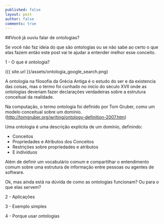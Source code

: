 ```yaml
---
published: false
layout: post
author: false
comments: true
---
```

##Você já ouviu falar de ontologias?

Se você não faz ideia do que são ontologias ou se não sabe ao certo o que elas fazem
então este post vai te ajudar a entender melhor esse conceito.


1 - O que é ontologia?

({{ site.url }}/assets/ontologia_google_search.png)

A ontologia na filosofia da Grécia Antiga é o estudo do ser e da existencia das coisas,
mas o termo foi cunhado no início do século XVII onde as ontologias deveriam fazer declarações
verdadeiras sobre a estrutura conceitual da realidade.

Na computação, o termo ontologia foi definido por Tom Gruber, como um modelo conceitual
sobre um domínio. (http://tomgruber.org/writing/ontology-definition-2007.htm)

Uma ontologia é uma descrição explícita de um domínio, definindo:
  - Conceitos
  - Propriedades e Atributos dos Conceitos
  - Restrições sobre propriedades e atributos
  - E indivíduos

Além de definir um vocabulário comum e compartilhar o entendimento comum sobre
uma estrutura de informação entre pessoas ou agentes de software.

Ok, mas ainda está na dúvida de como as ontologias funcionam? Ou para o que elas servem?

2 - Aplicações



3 - Exemplo simples

4 - Porque usar ontologias

